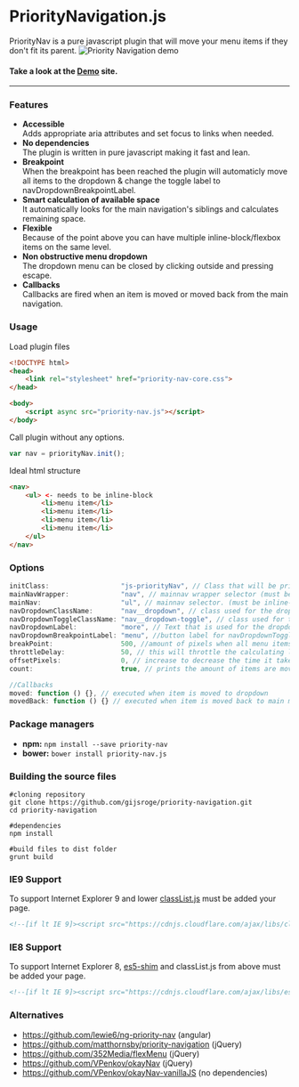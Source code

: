 # PriorityNavigation.js
PriorityNav is a pure javascript plugin that will move your menu items if they don't fit its parent.
![Priority Navigation demo](http://gijsroge.github.io/priority-nav.js/priority-nav-demo.gif)

#### Take a look at the **[Demo](http://gijsroge.github.io/priority-nav.js/)** site.

----------

### Features
- **Accessible**<br>Adds appropriate aria attributes and set focus to links when needed.
- **No dependencies**<br>The plugin is written in pure javascript making it fast and lean.
- **Breakpoint**<br>When the breakpoint has been reached the plugin will automaticly move all items to the dropdown & change the toggle label to navDropdownBreakpointLabel.
- **Smart calculation of available space**<br>It automatically looks for the main navigation's siblings and calculates remaining space.
- **Flexible**<br>Because of the point above you can have multiple inline-block/flexbox items on the same level.
- **Non obstructive menu dropdown**<br>The dropdown menu can be closed by clicking outside and pressing escape.
- **Callbacks**<br>Callbacks are fired when an item is moved or moved back from the main navigation.

### Usage
Load plugin files

```html
<!DOCTYPE html>
<head>
    <link rel="stylesheet" href="priority-nav-core.css">
</head>

<body>
    <script async src="priority-nav.js"></script>
</body>
```

Call plugin without any options.
```js
var nav = priorityNav.init();
```
Ideal html structure
```html
<nav>
    <ul> <- needs to be inline-block
        <li>menu item</li>
        <li>menu item</li>
        <li>menu item</li>
        <li>menu item</li>
    </ul>
</nav>
```

### Options
```js
initClass:                  "js-priorityNav", // Class that will be printed on html element to allow conditional css styling.
mainNavWrapper:             "nav", // mainnav wrapper selector (must be direct parent from mainNav)
mainNav:                    "ul", // mainnav selector. (must be inline-block)
navDropdownClassName:       "nav__dropdown", // class used for the dropdown - this is a class name, not a selector.
navDropdownToggleClassName: "nav__dropdown-toggle", // class used for the dropdown toggle - this is a class name, not a selector.
navDropdownLabel:           "more", // Text that is used for the dropdown toggle.
navDropdownBreakpointLabel: "menu", //button label for navDropdownToggle when the breakPoint is reached.
breakPoint:                 500, //amount of pixels when all menu items should be moved to dropdown to simulate a mobile menu
throttleDelay:              50, // this will throttle the calculating logic on resize because i'm a responsible dev.
offsetPixels:               0, // increase to decrease the time it takes to move an item.
count:                      true, // prints the amount of items are moved to the attribute data-count to style with css counter.

//Callbacks
moved: function () {}, // executed when item is moved to dropdown
movedBack: function () {} // executed when item is moved back to main menu
```

### Package managers
- **npm:** `npm install --save priority-nav`
- **bower:** `bower install priority-nav.js`

### Building the source files
```
#cloning repository
git clone https://github.com/gijsroge/priority-navigation.git
cd priority-navigation

#dependencies
npm install

#build files to dist folder
grunt build
```

### IE9 Support
To support Internet Explorer 9 and lower [classList.js](https://github.com/remy/polyfills/blob/master/classList.js/) must be added your page.

```html
<!--[if lt IE 9]><script src="https://cdnjs.cloudflare.com/ajax/libs/classlist/2014.01.31/classList.min.js"></script><![endif]-->
```

### IE8 Support
To support Internet Explorer 8, [es5-shim](https://github.com/kriskowal/es5-shim/) and classList.js from above must be added your page.

```html
<!--[if lt IE 9]><script src="https://cdnjs.cloudflare.com/ajax/libs/es5-shim/2.0.8/es5-shim.min.js"></script><![endif]-->
```

### Alternatives
* https://github.com/lewie6/ng-priority-nav (angular)
* https://github.com/matthornsby/priority-navigation (jQuery)
* https://github.com/352Media/flexMenu (jQuery)
* https://github.com/VPenkov/okayNav (jQuery)
* https://github.com/VPenkov/okayNav-vanillaJS (no dependencies)
